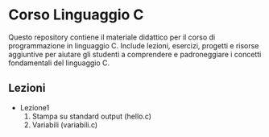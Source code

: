 # Corso Linguaggio C
Questo repository contiene il materiale didattico per il corso di programmazione in linguaggio C. Include lezioni, esercizi, progetti e risorse aggiuntive per aiutare gli studenti a comprendere e padroneggiare i concetti fondamentali del linguaggio C.

## Lezioni
- Lezione1
  1. Stampa su standard output (hello.c)
  2. Variabili (variabili.c)
